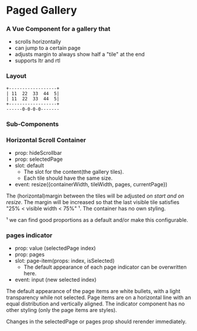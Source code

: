 # Paged Gallery
### A Vue Component for a gallery that
- scrolls horizontally
- can jump to a certain page
- adjusts margin to always show half a "tile" at the end
- supports ltr and rtl

### Layout
```
+------------------+
| 11  22  33  44  5|
| 11  22  33  44  5|
+------------------+ 
------0-0-0-0-------
```

### Sub-Components
### Horizontal Scroll Container
- prop: hideScrollbar
- prop: selectedPage
- slot: default
    - The slot for the content(the gallery tiles).
    - Each tile should have the same size.
- event: resize({containerWidth, tileWidth, pages, currentPage})

The (horizontal)margin between the tiles will be adjusted *on start and on resize*.
The margin will be increased so that the last visible tile satisfies "25% < visible width < 75%" ¹.
The container has no own styling.

¹ we can find good proportions as a default and/or make this configurable. 

### pages indicator
- prop: value (selectedPage index)
- prop: pages
- slot: page-item(props: index, isSelected)
    - The default appearance of each page indicator can be overwritten here.
- event: input (new selected index)
      
The default appearance of the page items are white bullets, with a light transparency while not selected.
Page items are on a horizontal line with an equal distribution and vertically aligned. 
The indicator component has no other styling (only the page items are styles).

Changes in the selectedPage or pages prop should rerender immediately.